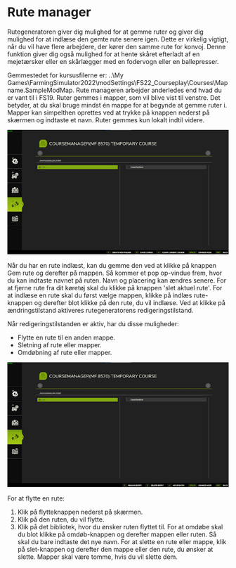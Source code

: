 # Rute manager


Rutegeneratoren giver dig mulighed for at gemme ruter og giver dig mulighed for at indlæse den gemte rute senere igen.
Dette er virkelig vigtigt, når du vil have flere arbejdere, der kører den samme rute for konvoj.
Denne funktion giver dig også mulighed for at hente skåret efterladt af en mejetærsker eller en skårlægger med en fodervogn eller en ballepresser.

Gemmestedet for kursusfilerne er: ..\My Games\FarmingSimulator2022\modSettings\FS22_Courseplay\Courses\Mapname.SampleModMap.
Rute manageren arbejder anderledes end hvad du er vant til i FS19.
Ruter gemmes i mapper, som vil blive vist til venstre. Det betyder, at du skal bruge mindst én mappe for at begynde at gemme ruter i.
Mapper kan simpelthen oprettes ved at trykke på knappen nederst på skærmen og indtaste et navn.
Ruter gemmes kun lokalt indtil videre.


![Image](../assets/images/managerbasehelp_0_0_765_430.png)


Når du har en rute indlæst, kan du gemme den ved at klikke på knappen Gem rute og derefter på mappen. Så kommer et pop op-vindue frem, hvor du kan indtaste navnet på ruten.
Navn og placering kan ændres senere.
For at fjerne rute fra dit køretøj skal du klikke på knappen 'slet aktuel rute'.
For at indlæse en rute skal du først vælge mappen, klikke på indlæs rute-knappen og derefter blot klikke på den rute, du vil indlæse.
Ved at klikke på ændringstilstand aktiveres rutegeneratorens redigeringstilstand.



Når redigeringstilstanden er aktiv, har du disse muligheder:
- Flytte en rute til en anden mappe.
- Sletning af rute eller mapper.
- Omdøbning af rute eller mapper.


![Image](../assets/images/manageredithelp_0_0_765_430.png)


For at flytte en rute:
  1) Klik på flytteknappen nederst på skærmen.
  2) Klik på den ruten, du vil flytte.
  3) Klik på det bibliotek, hvor du ønsker ruten flyttet til.
For at omdøbe skal du blot klikke på omdøb-knappen og derefter mappen eller ruten. Så skal du bare indtaste det nye navn.
For at slette en rute eller mappe, klik på slet-knappen og derefter den mappe eller den rute, du ønsker at slette.
Mapper skal være tomme, hvis du vil slette dem.


